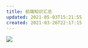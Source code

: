 ```yaml
---
title: 前端知识汇总
updated: 2021-05-03T15:21:55
created: 2021-03-26T22:17:15
---
```


![](C:\Users\hvgub\AppData\Local\Temp\第一笔记本\pandoc/media/image1.jpeg)

